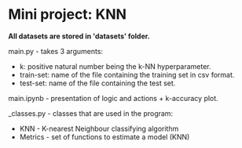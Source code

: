 # Mini project: KNN

**All datasets are stored in 'datasets' folder.**

main.py -  takes 3 arguments:
* k: positive natural number being the k-NN hyperparameter.
* train-set: name of the file containing the training set in csv format.
* test-set: name of the file containing the test set.

main.ipynb - presentation of logic and actions + k-accuracy plot.

_classes.py - classes that are used in the program:
* KNN - K-nearest Neighbour classifying algorithm
* Metrics - set of functions to estimate a model (KNN)
